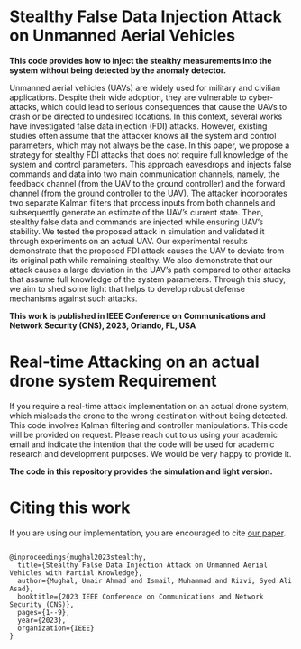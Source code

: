 # Stealthy False Data Injection Attack on Unmanned Aerial Vehicles

**This code provides how to inject the stealthy measurements into the system without being detected by the anomaly detector.**

Unmanned aerial vehicles (UAVs) are widely used for military and civilian applications. Despite their wide adoption, they are vulnerable to cyber-attacks, which could lead to serious consequences that cause the UAVs to crash or be directed to undesired locations. In this context, several works have investigated false data injection (FDI) attacks. However, existing studies often assume that the attacker knows all the system and control parameters, which may not always be the case. In this paper, we propose a strategy for stealthy FDI attacks that does not require full knowledge of the system and control parameters. This approach eavesdrops and injects false commands and data into two main communication channels, namely, the feedback channel (from the UAV to the ground controller) and the forward channel (from the ground controller to the UAV). The attacker incorporates two separate Kalman filters that process inputs from both channels and subsequently generate an estimate of the UAV’s current state. Then, stealthy false data and commands are injected while ensuring UAV’s stability. We tested the proposed attack in simulation and validated it through experiments on an actual UAV. Our experimental results demonstrate that the proposed FDI attack causes the UAV to deviate from its original path while remaining stealthy. We also demonstrate that our attack causes a large deviation in the UAV’s path compared to other attacks that assume full knowledge of the system parameters. Through this study, we aim to shed some light that helps to develop robust defense mechanisms against such attacks.

**This work is published in IEEE Conference on Communications and Network Security (CNS), 2023, Orlando, FL, USA**

# Real-time Attacking on an actual drone system Requirement
If you require a real-time attack implementation on an actual drone system, which misleads the drone to the wrong destination without being detected. This code involves Kalman filtering and controller manipulations. This code will be provided on request. Please reach out to us using your academic email and indicate the intention that the code will be used for academic research and development purposes. We would be very happy to provide it.

**The code in this repository provides the simulation and light version.**

# Citing this work
If you are using our implementation, you are encouraged to cite [our paper](https://ieeexplore.ieee.org/abstract/document/10289001).
``` 

@inproceedings{mughal2023stealthy,
  title={Stealthy False Data Injection Attack on Unmanned Aerial Vehicles with Partial Knowledge},
  author={Mughal, Umair Ahmad and Ismail, Muhammad and Rizvi, Syed Ali Asad},
  booktitle={2023 IEEE Conference on Communications and Network Security (CNS)},
  pages={1--9},
  year={2023},
  organization={IEEE}
}

``` 
